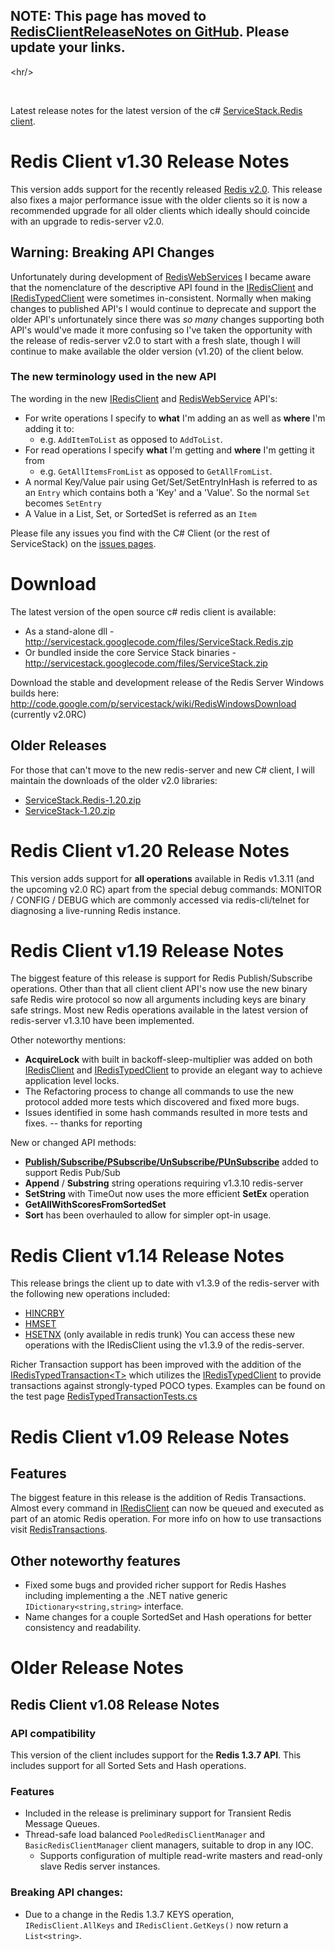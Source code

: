 ## NOTE: This page has moved to [RedisClientReleaseNotes on GitHub](https://github.com/ServiceStack/ServiceStack.Redis/wiki/RedisClientReleaseNotes). Please update your links. ##



&lt;hr/&gt;


<br />

Latest release notes for the latest version of the c# [ServiceStack.Redis client](ServiceStackRedis.md).

# Redis Client v1.30 Release Notes #
This version adds support for the recently released [Redis v2.0](http://code.google.com/p/redis/wiki/Redis_2_0_0_Changelog).
This release also fixes a major performance issue with the older clients so it is now a recommended upgrade for all older clients which ideally should coincide with an upgrade to  redis-server v2.0.

## Warning: Breaking API Changes ##
Unfortunately during development of [RedisWebServices](http://www.servicestack.net/RedisWebServices.Host/Public/Metadata) I became aware that the nomenclature of the descriptive API found in the [IRedisClient](IRedisClient.md) and [IRedisTypedClient](IRedisTypedClient.md) were sometimes in-consistent. Normally when making changes to published API's I would continue to deprecate and support the older API's unfortunately since there was _so many_ changes supporting both API's would've made it more confusing so I've taken the opportunity with the release of redis-server v2.0 to start with a fresh slate, though I will continue to make available the older version (v1.20) of the client below.

### The new terminology used in the new API ###
The wording in the new [IRedisClient](IRedisClient.md) and [RedisWebService](http://www.servicestack.net/RedisWebServices.Host/Public/Metadata) API's:
  * For write operations I specify to **what** I'm adding an as well as **where** I'm adding it to:
    * e.g. `AddItemToList` as opposed to `AddToList`.
  * For read operations I specify **what** I'm getting and **where** I'm getting it from
    * e.g. `GetAllItemsFromList` as opposed to `GetAllFromList`.
  * A normal Key/Value pair using Get/Set/SetEntryInHash is referred to as an `Entry` which contains both a 'Key' and a 'Value'. So the normal `Set` becomes `SetEntry`
  * A Value in a List, Set, or SortedSet is referred as an `Item`

Please file any issues you find with the C# Client (or the rest of ServiceStack) on the [issues pages](http://code.google.com/p/servicestack/issues/list).

# Download #
The latest version of the open source c# redis client is available:
  * As a stand-alone dll - http://servicestack.googlecode.com/files/ServiceStack.Redis.zip
  * Or bundled inside the core Service Stack binaries - http://servicestack.googlecode.com/files/ServiceStack.zip

Download the stable and development release of the Redis Server Windows builds here:
http://code.google.com/p/servicestack/wiki/RedisWindowsDownload (currently v2.0RC)

## Older Releases ##
For those that can't move to the new redis-server and new C# client, I will maintain the downloads of the older v2.0 libraries:
  * [ServiceStack.Redis-1.20.zip](http://servicestack.googlecode.com/files/ServiceStack.Redis-1.20.zip)
  * [ServiceStack-1.20.zip](http://servicestack.googlecode.com/files/ServiceStack-1.20.zip)



# Redis Client v1.20 Release Notes #
This version adds support for **all operations** available in Redis v1.3.11 (and the upcoming v2.0 RC) apart from the special debug commands: MONITOR / CONFIG / DEBUG which are commonly accessed via redis-cli/telnet for diagnosing a live-running Redis instance.

# Redis Client v1.19 Release Notes #
The biggest feature of this release is support for Redis Publish/Subscribe operations.
Other than that all client client API's now use the new binary safe Redis wire protocol so now all arguments including keys are binary safe strings. Most new Redis operations available in the latest version of redis-server v1.3.10 have been implemented.

Other noteworthy mentions:
  * **AcquireLock** with built in backoff-sleep-multiplier was added on both [IRedisClient](IRedisClient.md) and [IRedisTypedClient](IRedisTypedClient.md) to provide an elegant way to achieve application level locks.
  * The Refactoring process to change all commands to use the new protocol added more tests which discovered and fixed more bugs.
  * Issues identified in some hash commands resulted in more tests and fixes. -- thanks for reporting

New or changed API methods:
  * **[Publish/Subscribe/PSubscribe/UnSubscribe/PUnSubscribe](RedisPubSub.md)** added to support Redis Pub/Sub
  * **Append** / **Substring** string operations requiring v1.3.10 redis-server
  * **SetString** with TimeOut now uses the more efficient **SetEx** operation
  * **GetAllWithScoresFromSortedSet**
  * **Sort** has been overhauled to allow for simpler opt-in usage.

# Redis Client v1.14 Release Notes #
This release brings the client up to date with v1.3.9 of the redis-server with the following new operations included:
  * [HINCRBY](http://code.google.com/p/redis/wiki/HincrbyCommand)
  * [HMSET](http://code.google.com/p/redis/wiki/HmsetCommand)
  * [HSETNX](http://code.google.com/p/redis/wiki/HsetnxCommand) (only available in redis trunk)
You can access these new operations with the IRedisClient using the v1.3.9 of the redis-server.

Richer Transaction support has been improved with the addition of the [IRedisTypedTransaction&lt;T&gt;](IRedisTypedTransaction.md) which utilizes the [IRedisTypedClient](IRedisTypedClient.md) to provide transactions against strongly-typed POCO types. Examples can be found on the test page [RedisTypedTransactionTests.cs](http://code.google.com/p/servicestack/source/browse/trunk/Common/ServiceStack.Redis/ServiceStack.Redis.Tests/Generic/RedisTypedTransactionTests.cs)

# Redis Client v1.09 Release Notes #

## Features ##
The biggest feature in this release is the addition of Redis Transactions. Almost every command in [IRedisClient](IRedisClient.md) can now be queued and executed as part of an atomic Redis operation. For more info on how to use transactions visit [RedisTransactions](RedisTransactions.md).

## Other noteworthy features ##
  * Fixed some bugs and provided richer support for Redis Hashes including implementing a the .NET native generic `IDictionary<string,string>` interface.
  * Name changes for a couple SortedSet and Hash operations for better consistency and readability.

# Older Release Notes #

## Redis Client v1.08 Release Notes ##

### API compatibility ###
This version of the client includes support for the **Redis 1.3.7 API**. This includes support for all Sorted Sets and Hash operations.

### Features ###
  * Included in the release is preliminary support for Transient Redis Message Queues.
  * Thread-safe load balanced `PooledRedisClientManager` and `BasicRedisClientManager` client managers, suitable to drop in any IOC.
    * Supports configuration of multiple read-write masters and read-only slave Redis server instances.

### Breaking API changes: ###
  * Due to a change in the Redis 1.3.7 KEYS operation, `IRedisClient.AllKeys` and `IRedisClient.GetKeys()` now return a `List<string>`.